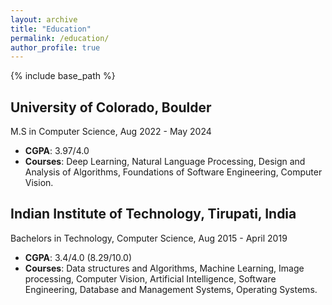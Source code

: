 ```yaml
---
layout: archive
title: "Education"
permalink: /education/
author_profile: true
---
```


{% include base_path %}

## University of Colorado, Boulder
M.S in Computer Science, Aug 2022 - May 2024
* __CGPA__: 3.97/4.0
* __Courses__: Deep Learning, Natural Language Processing, Design and Analysis of Algorithms, Foundations of Software Engineering, Computer Vision.

## Indian Institute of Technology, Tirupati, India
Bachelors in Technology, Computer Science, Aug 2015 - April 2019
* __CGPA__: 3.4/4.0 (8.29/10.0)
* __Courses__: Data structures and Algorithms, Machine Learning, Image processing, Computer Vision, Artificial Intelligence, Software Engineering, Database and Management Systems, Operating Systems.
